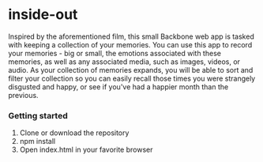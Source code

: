 # inside-out

Inspired by the aforementioned film, this small Backbone web app is tasked with keeping a collection of your memories. You can use this app to record your memories - big or small, the emotions associated with these memories, as well as any associated media, such as images, videos, or audio. As your collection of memories expands, you will be able to sort and filter your collection so you can easily recall those times you were strangely disgusted and happy, or see if you've had a happier month than the previous.


### Getting started

1. Clone or download the repository
2. npm install
3. Open index.html in your favorite browser